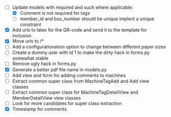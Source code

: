 - [ ] Update models with required and such where applicable:
	- [x] Comment is not required for tags
	- [ ] member_id and box_number should be unique implent a unique constraint
- [x] Add urls to latex for the QR-code and send it to the template for inclusion
- [x] Move urls to /*
- [ ] Add a configurationation option to change between different paper sizes
- [ ] Create a dummy user with id 1 to make the dirty hack in forms.py somewhat stable
- [ ] Remove ugly hack in forms.py
- [x] Generate a better pdf file name in models.py
- [ ] Add view and form for adding comments to machines
- [ ] Extract common super class from MachineTagAdd and Add view classes
- [ ] Extract common super class for MachineTagDetailView and MemberDetailView view classes
- [ ] Look for more candidates for super class extraction
- [x] Timestamp for comments
